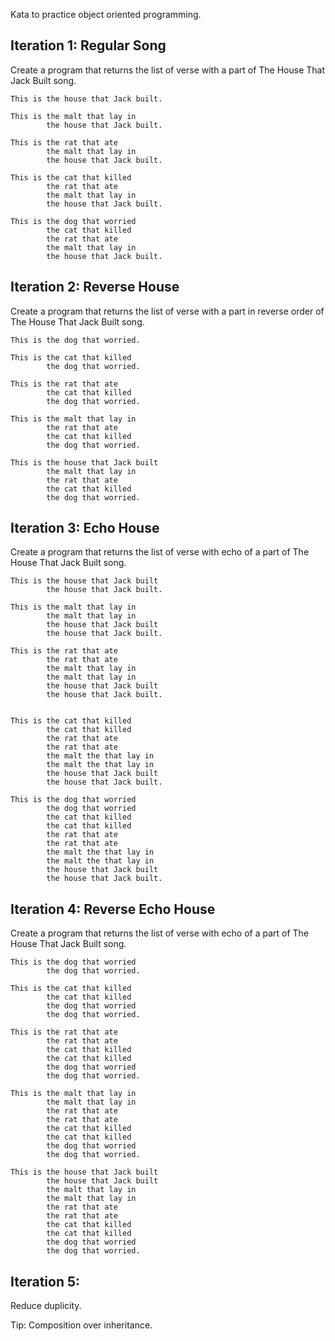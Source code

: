 Kata to practice object oriented programming.

## Iteration 1: Regular Song
Create a program that returns the list of verse with a part of The House That Jack Built song.

    This is the house that Jack built.
    
    This is the malt that lay in
            the house that Jack built.
             
    This is the rat that ate 
            the malt that lay in 
            the house that Jack built.
    
    This is the cat that killed 
            the rat that ate 
            the malt that lay in 
            the house that Jack built.
            
    This is the dog that worried 
            the cat that killed 
            the rat that ate 
            the malt that lay in 
            the house that Jack built.
           
## Iteration 2: Reverse House
Create a program that returns the list of verse with a part in reverse order of The House That Jack Built song.

    This is the dog that worried.
    
    This is the cat that killed 
            the dog that worried.
            
    This is the rat that ate 
            the cat that killed 
            the dog that worried.

    This is the malt that lay in 
            the rat that ate 
            the cat that killed 
            the dog that worried.
    
    This is the house that Jack built 
            the malt that lay in 
            the rat that ate 
            the cat that killed 
            the dog that worried.            

## Iteration 3: Echo House
Create a program that returns the list of verse with echo of a part of The House That Jack Built song.

    This is the house that Jack built 
            the house that Jack built.
            
    This is the malt that lay in 
            the malt that lay in 
            the house that Jack built 
            the house that Jack built.
            
    This is the rat that ate 
            the rat that ate
            the malt that lay in 
            the malt that lay in 
            the house that Jack built
            the house that Jack built.
                       
            
    This is the cat that killed 
            the cat that killed 
            the rat that ate 
            the rat that ate 
            the malt the that lay in 
            the malt the that lay in 
            the house that Jack built 
            the house that Jack built.

    This is the dog that worried 
            the dog that worried 
            the cat that killed 
            the cat that killed 
            the rat that ate 
            the rat that ate 
            the malt the that lay in 
            the malt the that lay in 
            the house that Jack built 
            the house that Jack built.


## Iteration 4: Reverse Echo House
Create a program that returns the list of verse with echo of a part of The House That Jack Built song.

    This is the dog that worried 
            the dog that worried.

    This is the cat that killed 
            the cat that killed 
            the dog that worried 
            the dog that worried.

    This is the rat that ate 
            the rat that ate 
            the cat that killed 
            the cat that killed 
            the dog that worried 
            the dog that worried.
            
    This is the malt that lay in 
            the malt that lay in 
            the rat that ate 
            the rat that ate 
            the cat that killed 
            the cat that killed 
            the dog that worried 
            the dog that worried.
                
    This is the house that Jack built 
            the house that Jack built 
            the malt that lay in 
            the malt that lay in 
            the rat that ate 
            the rat that ate 
            the cat that killed 
            the cat that killed 
            the dog that worried 
            the dog that worried.

## Iteration 5:
Reduce duplicity.

Tip: Composition over inheritance.
